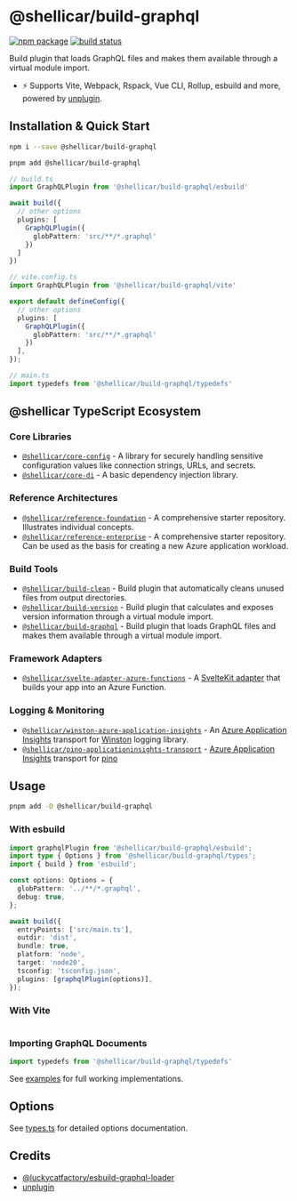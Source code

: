 # @shellicar/build-graphql

[![npm package](https://img.shields.io/npm/v/@shellicar/build-graphql.svg)](https://npmjs.com/package/@shellicar/build-graphql)
[![build status](https://github.com/shellicar/build-graphql/actions/workflows/node.js.yml/badge.svg)](https://github.com/shellicar/build-graphql/actions/workflows/node.js.yml)

Build plugin that loads GraphQL files and makes them available through a virtual module import.

- ⚡️ Supports Vite, Webpack, Rspack, Vue CLI, Rollup, esbuild and more, powered by [unplugin].

## Installation & Quick Start

```sh
npm i --save @shellicar/build-graphql
```

```sh
pnpm add @shellicar/build-graphql
```

```ts
// build.ts
import GraphQLPlugin from '@shellicar/build-graphql/esbuild'

await build({
  // other options
  plugins: [
    GraphQLPlugin({ 
      globPattern: 'src/**/*.graphql'
    })
  ]
})
```

```ts
// vite.config.ts
import GraphQLPlugin from '@shellicar/build-graphql/vite'

export default defineConfig({
  // other options
  plugins: [
    GraphQLPlugin({ 
      globPattern: 'src/**/*.graphql'
    })
  ],
});
```

```ts
// main.ts
import typedefs from '@shellicar/build-graphql/typedefs'
```

<!-- BEGIN_ECOSYSTEM -->

## @shellicar TypeScript Ecosystem

### Core Libraries

- [`@shellicar/core-config`](https://github.com/shellicar/core-config) - A library for securely handling sensitive configuration values like connection strings, URLs, and secrets.
- [`@shellicar/core-di`](https://github.com/shellicar/core-di) - A basic dependency injection library.

### Reference Architectures

- [`@shellicar/reference-foundation`](https://github.com/shellicar/reference-foundation) - A comprehensive starter repository. Illustrates individual concepts.
- [`@shellicar/reference-enterprise`](https://github.com/shellicar/reference-enterprise) - A comprehensive starter repository. Can be used as the basis for creating a new Azure application workload.

### Build Tools

- [`@shellicar/build-clean`](https://github.com/shellicar/build-clean) - Build plugin that automatically cleans unused files from output directories.
- [`@shellicar/build-version`](https://github.com/shellicar/build-version) - Build plugin that calculates and exposes version information through a virtual module import.
- [`@shellicar/build-graphql`](https://github.com/shellicar/build-graphql) - Build plugin that loads GraphQL files and makes them available through a virtual module import.

### Framework Adapters

- [`@shellicar/svelte-adapter-azure-functions`](https://github.com/shellicar/svelte-adapter-azure-functions) - A [SvelteKit adapter](https://kit.svelte.dev/docs/adapters) that builds your app into an Azure Function.

### Logging & Monitoring

- [`@shellicar/winston-azure-application-insights`](https://github.com/shellicar/winston-azure-application-insights) - An [Azure Application Insights](https://azure.microsoft.com/en-us/services/application-insights/) transport for [Winston](https://github.com/winstonjs/winston) logging library.
- [`@shellicar/pino-applicationinsights-transport`](https://github.com/shellicar/pino-applicationinsights-transport) - [Azure Application Insights](https://azure.microsoft.com/en-us/services/application-insights) transport for [pino](https://github.com/pinojs/pino)

<!-- END_ECOSYSTEM -->

## Usage

```sh
pnpm add -D @shellicar/build-graphql
```

### With esbuild

```ts
import graphqlPlugin from '@shellicar/build-graphql/esbuild';
import type { Options } from '@shellicar/build-graphql/types';
import { build } from 'esbuild';

const options: Options = {
  globPattern: '../**/*.graphql',
  debug: true,
};

await build({
  entryPoints: ['src/main.ts'],
  outdir: 'dist',
  bundle: true,
  platform: 'node',
  target: 'node20',
  tsconfig: 'tsconfig.json',
  plugins: [graphqlPlugin(options)],
});
```

### With Vite

```ts

```

### Importing GraphQL Documents

```ts
import typedefs from '@shellicar/build-graphql/typedefs'
```

See [examples](./examples) for full working implementations.

## Options

See [types.ts](./packages/build-graphql/src/core/types.ts) for detailed options documentation.

## Credits

- [@luckycatfactory/esbuild-graphql-loader]
- [unplugin]

[@luckycatfactory/esbuild-graphql-loader]: https://github.com/luckycatfactory/esbuild-graphql-loader
[unplugin]: https://github.com/unjs/unplugin
